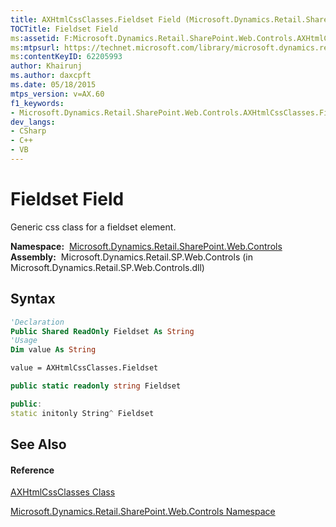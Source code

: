 ```yaml
---
title: AXHtmlCssClasses.Fieldset Field (Microsoft.Dynamics.Retail.SharePoint.Web.Controls)
TOCTitle: Fieldset Field
ms:assetid: F:Microsoft.Dynamics.Retail.SharePoint.Web.Controls.AXHtmlCssClasses.Fieldset
ms:mtpsurl: https://technet.microsoft.com/library/microsoft.dynamics.retail.sharepoint.web.controls.axhtmlcssclasses.fieldset(v=AX.60)
ms:contentKeyID: 62205993
author: Khairunj
ms.author: daxcpft
ms.date: 05/18/2015
mtps_version: v=AX.60
f1_keywords:
- Microsoft.Dynamics.Retail.SharePoint.Web.Controls.AXHtmlCssClasses.Fieldset
dev_langs:
- CSharp
- C++
- VB
---
```


# Fieldset Field

Generic css class for a fieldset element.

**Namespace:**  [Microsoft.Dynamics.Retail.SharePoint.Web.Controls](microsoft-dynamics-retail-sharepoint-web-controls-namespace.md)  
**Assembly:**  Microsoft.Dynamics.Retail.SP.Web.Controls (in Microsoft.Dynamics.Retail.SP.Web.Controls.dll)

## Syntax

``` vb
'Declaration
Public Shared ReadOnly Fieldset As String
'Usage
Dim value As String

value = AXHtmlCssClasses.Fieldset
```

``` csharp
public static readonly string Fieldset
```

``` c++
public:
static initonly String^ Fieldset
```

## See Also

#### Reference

[AXHtmlCssClasses Class](axhtmlcssclasses-class-microsoft-dynamics-retail-sharepoint-web-controls.md)

[Microsoft.Dynamics.Retail.SharePoint.Web.Controls Namespace](microsoft-dynamics-retail-sharepoint-web-controls-namespace.md)

